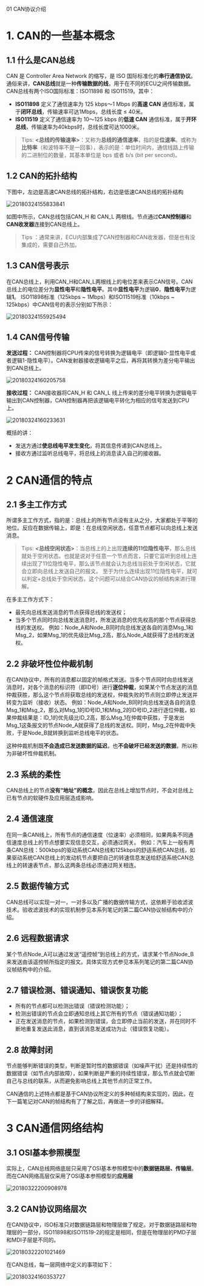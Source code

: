 01 CAN协议介绍


# 1. CAN的一些基本概念

## 1.1 什么是CAN总线

CAN 是 Controller Area Network 的缩写，是 ISO 国际标准化的**串行通信协议**。通俗来讲，**CAN总线**就是一种**传输数据的线**，用于在不同的ECU之间传输数据。
CAN总线有两个ISO国际标准：ISO11898 和 ISO11519。其中：

- **ISO11898** 定义了通信速率为 125 kbps～1 Mbps 的**高速 CAN** 通信标准，属于**闭环总线**，传输速率可达1Mbps，总线长度 ≤ 40米。
- **ISO11519** 定义了通信速率为 10～125 kbps 的**低速 CAN** 通信标准，属于**开环总线**，传输速率为40kbps时，总线长度可达1000米。

> Tips: **<总线的传输速率>**：又称为**总线的通信速率**，指的是**位速率**。或称为**比特率**（和波特率不是一回事），表示的是：单位时间内，通信线路上传输的二进制位的数量，其基本单位是 bps 或者 b/s (bit per second)。

## 1.2 CAN的拓扑结构

下图中，左边是高速CAN总线的拓扑结构，右边是低速CAN总线的拓扑结构

![20180324155833841](../picture/20180324155833841.jpeg)

如图中所示，CAN总线包括CAN_H 和 CAN_L 两根线。节点通过**CAN控制器**和**CAN收发器**连接到CAN总线上。

> Tips ：通常来讲，ECU内部集成了CAN控制器和CAN收发器，但是也有没集成的，需要自己外加。

## 1.3 CAN信号表示

在CAN总线上，利用CAN_H和CAN_L两根线上的电位差来表示CAN信号。CAN总线上的电位差分为**显性电平**和**隐性电平**。其中**显性电平**为逻辑**0**，**隐性电平**为逻辑**1**。
ISO11898标准（125kbps ~ 1Mbps）和ISO11519标准（10kbps ~ 125kbps）中CAN信号的表示分别如下所示：

![20180324155925494](../picture/20180324155925494.jpeg)

## 1.4 CAN信号传输

**发送过程：**
CAN控制器将CPU传来的信号转换为逻辑电平（即逻辑0-显性电平或者逻辑1-隐性电平）。CAN发射器接收逻辑电平之后，再将其转换为差分电平输出到CAN总线上。

![20180324160205758](../picture/20180324160205758.jpeg)

**接收过程：**
CAN接收器将CAN_H 和 CAN_L 线上传来的差分电平转换为逻辑电平输出到CAN控制器，CAN控制器再把该逻辑电平转化为相应的信号发送到CPU上。

![20180324160233631](../picture/20180324160233631.jpeg)

概括的讲：

- 发送方通过**使总线电平发生变化**，将其信息传递到CAN总线上。
- 接收方通过监听总线电平，将总线上的消息读入自己的接收器。

# 2 CAN通信的特点

## 2.1 多主工作方式

所谓多主工作方式，指的是：总线上的所有节点没有主从之分，大家都处于平等的地位。反应在数据传输上，即是：在总线空闲状态，任意节点都可以向总线上发送消息。

> Tips: **<总线空闲状态>**：当总线上的上出现**连续的11位隐性电平**，那么总线就处于空闲状态。也就是说对于任意一个节点而言，只要它监听到总线上连续出现了11位隐性电平，那么该节点就会认为总线当前处于空闲状态，它就会立即向总线上发送自己的报文。
> 至于为什么连续出现11位隐性电平，就可以判定+总线处于空闲状态，这个问题可以结合CAN协议的帧结构来进行理解。

在多主工作方式下：

- 最先向总线发送消息的节点获得总线的发送权；
- 当多个节点同时向总线发送消息时，所发送消息的优先权高的那个节点获得总线的发送权。
  例如：Node_A和Node_B同时向总线发送各自的消息Msg_1和Msg_2，如果Msg_1的优先级比Msg_2高，那么Node_A就获得了总线的发送权。

## 2.2 非破坏性位仲裁机制

在CAN协议中，所有的消息都以固定的帧格式发送。当多个节点同时向总线发送消息时，对各个消息的标识符（即ID号）进行**逐位仲裁**，如果某个节点发送的消息仲裁获胜，那么这个节点将获取总线的发送权，仲裁失败的节点则立即停止发送并转变为监听（接收）状态。
例如：Node_A和Node_B同时向总线发送各自的消息Msg_1和Msg_2，那么对Msg_1的ID号ID_1和Msg_2的ID号ID_2进行逐位仲裁，如果仲裁结果是：ID_1的优先级比ID_2高，那么Msg_1在仲裁中获胜，于是发出Msg_1这条报文的节点Node_A就获得了总线的发送权。同时，Msg_2在仲裁中失败，于是Node_B就转换到监听总线电平的状态。

这种仲裁机制既**不会造成已发送数据的延迟**，也**不会破坏已经发送的数据**，所以称为非破坏性仲裁机制。

## 2.3 系统的柔性

CAN总线上的节点**没有“地址”的概念**，因此在总线上增加节点时，不会对总线上已有节点的软硬件及应用层造成影响。

## 2.4 通信速度

在同一条CAN线上，所有节点的通信速度（位速率）必须相同，如果两条不同通信速度总线上的节点想要实现信息交互，必须通过网关。
例如：汽车上一般有两条CAN总线：500kbps的驱动系统CAN总线和125kbps的舒适系统CAN总线，如果驱动系统CAN总线上的发动机节点要把自己的转速信息发送给舒适系统CAN总线上的转速表节点，那么这两条总线必须通过网关相连。

## 2.5 数据传输方式

CAN总线可以实现一对一，一对多以及广播的数据传输方式，这依赖于验收滤波技术。验收滤波技术的实现机制参见本系列笔记的第二篇CAN协议帧结构中的介绍。

## 2.6 远程数据请求

某个节点Node_A可以通过发送“遥控帧”到总线上的方式，请求某个节点Node_B来发送由该遥控帧所指定的报文。具体实现方式参见本系列笔记的第二篇CAN协议帧结构中的介绍。

## 2.7 错误检测、错误通知、错误恢复功能

- 所有的节点都可以检测出错误（错误检测功能）；
- 检测出错误的节点会立即通知总线上其它所有的节点（错误通知功能）；
- 正在发送消息的节点，如果检测到错误，会立即停止当前的发送，并在同时不断地重复发送此消息，直到该消息发送成功为止（错误恢复功能）。

## 2.8 故障封闭

节点能够判断错误的类型，判断是暂时性的数据错误（如噪声干扰）还是持续性的数据错误（如节点内部故障），如果判断是严重的持续性错误，那么节点就会切断自己与总线的联系，从而避免影响总线上其他节点的正常工作。

CAN通信的上述特点都是基于CAN协议所定义的多种帧结构来实现的，因此，在下一篇笔记对CAN的帧结构有了了解之后，再做进一步的详细解释。

# 3 CAN通信网络结构

## 3.1 OSI基本参照模型

实际上，CAN总线网络底层只采用了OSI基本参照模型中的**数据链路层、传输层**。而在CAN网络高层仅采用了OSI基本参照模型的**应用层**

![20180322200908978](../picture/20180322200908978.jpeg)

## 3.2 CAN协议网络层次

在CAN协议中，ISO标准只对数据链路层和物理层做了规定。对于数据链路层和物理层的一部分，ISO11898和ISO11519-2的规定是相同，但是在物理层的PMD子层和MDI子层是不同的。

![20180322201021469](../picture/20180322201021469.jpeg)

在CAN总线，每一层网络中定义的事项如下：

![20180324160353727](../picture/20180324160353727.jpeg)